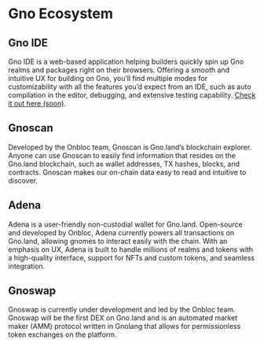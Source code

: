 # Gno Ecosystem

## Gno IDE

Gno IDE is a web-based application helping builders quickly spin up Gno realms and packages right on their browsers. Offering a smooth and intuitive UX for building on Gno, you’ll find multiple modes for customizability with all the features you’d expect from an IDE, such as auto compilation in the editor, debugging, and extensive testing capability. [Check it out here (soon)](#).

## Gnoscan

Developed by the Onbloc team, Gnoscan is Gno.land’s blockchain explorer. Anyone can use Gnoscan to easily find information that resides on the Gno.land blockchain, such as wallet addresses, TX hashes, blocks, and contracts. Gnoscan makes our on-chain data easy to read and intuitive to discover.

## Adena

Adena is a user-friendly non-custodial wallet for Gno.land. Open-source and developed by Onbloc, Adena currently powers all transactions on Gno.land, allowing gnomes to interact easily with the chain. With an emphasis on UX, Adena is built to handle millions of realms and tokens with a high-quality interface, support for NFTs and custom tokens, and seamless integration.

## Gnoswap

Gnoswap is currently under development and led by the Onbloc team. Gnoswap will be the first DEX on Gno.land and is an automated market maker (AMM) protocol written in Gnolang that allows for permissionless token exchanges on the platform.
